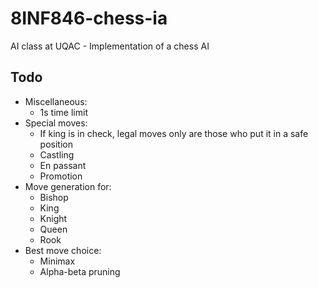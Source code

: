 # 8INF846-chess-ia
AI class at UQAC - Implementation of a chess AI

## Todo
* Miscellaneous:
  * 1s time limit
* Special moves:
  * If king is in check, legal moves only are those who put it in a safe position 
  * Castling
  * En passant
  * Promotion
* Move generation for:
  * Bishop
  * King
  * Knight
  * Queen
  * Rook
* Best move choice:
  * Minimax
  * Alpha-beta pruning